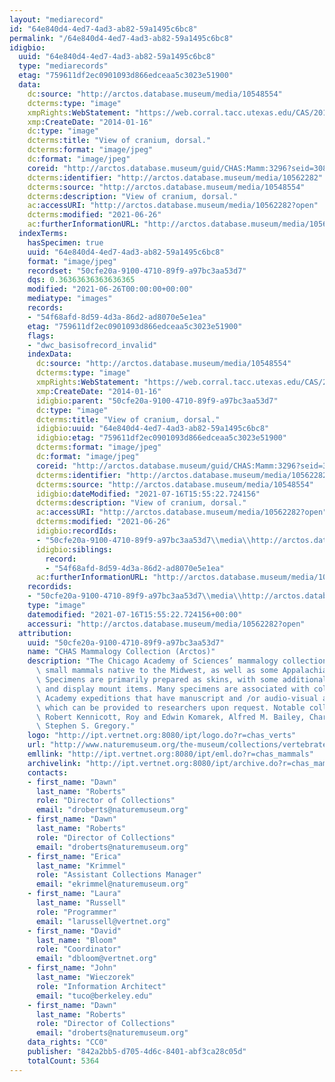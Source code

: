 ```yaml
---
layout: "mediarecord"
id: "64e840d4-4ed7-4ad3-ab82-59a1495c6bc8"
permalink: "/64e840d4-4ed7-4ad3-ab82-59a1495c6bc8"
idigbio:
  uuid: "64e840d4-4ed7-4ad3-ab82-59a1495c6bc8"
  type: "mediarecords"
  etag: "759611df2ec0901093d866edceaa5c3023e51900"
  data:
    dc:source: "http://arctos.database.museum/media/10548554"
    dcterms:type: "image"
    xmpRights:WebStatement: "https://web.corral.tacc.utexas.edu/CAS/20161217-02/jpg/chas_mamm_3296.5.jpg"
    xmp:CreateDate: "2014-01-16"
    dc:type: "image"
    dcterms:title: "View of cranium, dorsal."
    dcterms:format: "image/jpeg"
    dc:format: "image/jpeg"
    coreid: "http://arctos.database.museum/guid/CHAS:Mamm:3296?seid=3088349"
    dcterms:identifier: "http://arctos.database.museum/media/10562282"
    dcterms:source: "http://arctos.database.museum/media/10548554"
    dcterms:description: "View of cranium, dorsal."
    ac:accessURI: "http://arctos.database.museum/media/10562282?open"
    dcterms:modified: "2021-06-26"
    ac:furtherInformationURL: "http://arctos.database.museum/media/10562282"
  indexTerms:
    hasSpecimen: true
    uuid: "64e840d4-4ed7-4ad3-ab82-59a1495c6bc8"
    format: "image/jpeg"
    recordset: "50cfe20a-9100-4710-89f9-a97bc3aa53d7"
    dqs: 0.36363636363636365
    modified: "2021-06-26T00:00:00+00:00"
    mediatype: "images"
    records:
    - "54f68afd-8d59-4d3a-86d2-ad8070e5e1ea"
    etag: "759611df2ec0901093d866edceaa5c3023e51900"
    flags:
    - "dwc_basisofrecord_invalid"
    indexData:
      dc:source: "http://arctos.database.museum/media/10548554"
      dcterms:type: "image"
      xmpRights:WebStatement: "https://web.corral.tacc.utexas.edu/CAS/20161217-02/jpg/chas_mamm_3296.5.jpg"
      xmp:CreateDate: "2014-01-16"
      idigbio:parent: "50cfe20a-9100-4710-89f9-a97bc3aa53d7"
      dc:type: "image"
      dcterms:title: "View of cranium, dorsal."
      idigbio:uuid: "64e840d4-4ed7-4ad3-ab82-59a1495c6bc8"
      idigbio:etag: "759611df2ec0901093d866edceaa5c3023e51900"
      dcterms:format: "image/jpeg"
      dc:format: "image/jpeg"
      coreid: "http://arctos.database.museum/guid/CHAS:Mamm:3296?seid=3088349"
      dcterms:identifier: "http://arctos.database.museum/media/10562282"
      dcterms:source: "http://arctos.database.museum/media/10548554"
      idigbio:dateModified: "2021-07-16T15:55:22.724156"
      dcterms:description: "View of cranium, dorsal."
      ac:accessURI: "http://arctos.database.museum/media/10562282?open"
      dcterms:modified: "2021-06-26"
      idigbio:recordIds:
      - "50cfe20a-9100-4710-89f9-a97bc3aa53d7\\media\\http://arctos.database.museum/media/10562282"
      idigbio:siblings:
        record:
        - "54f68afd-8d59-4d3a-86d2-ad8070e5e1ea"
      ac:furtherInformationURL: "http://arctos.database.museum/media/10562282"
    recordids:
    - "50cfe20a-9100-4710-89f9-a97bc3aa53d7\\media\\http://arctos.database.museum/media/10562282"
    type: "image"
    datemodified: "2021-07-16T15:55:22.724156+00:00"
    accessuri: "http://arctos.database.museum/media/10562282?open"
  attribution:
    uuid: "50cfe20a-9100-4710-89f9-a97bc3aa53d7"
    name: "CHAS Mammalogy Collection (Arctos)"
    description: "The Chicago Academy of Sciences’ mammalogy collection contains mostly\
      \ small mammals native to the Midwest, as well as some Appalachian species.\
      \ Specimens are primarily prepared as skins, with some additional osteological\
      \ and display mount items. Many specimens are associated with collectors or\
      \ Academy expeditions that have manuscript and /or audio-visual archival material,\
      \ which can be provided to researchers upon request. Notable collectors include\
      \ Robert Kennicott, Roy and Edwin Komarek, Alfred M. Bailey, Charles D. Brower,\
      \ Stephen S. Gregory."
    logo: "http://ipt.vertnet.org:8080/ipt/logo.do?r=chas_verts"
    url: "http://www.naturemuseum.org/the-museum/collections/vertebrates"
    emllink: "http://ipt.vertnet.org:8080/ipt/eml.do?r=chas_mammals"
    archivelink: "http://ipt.vertnet.org:8080/ipt/archive.do?r=chas_mammals"
    contacts:
    - first_name: "Dawn"
      last_name: "Roberts"
      role: "Director of Collections"
      email: "droberts@naturemuseum.org"
    - first_name: "Dawn"
      last_name: "Roberts"
      role: "Director of Collections"
      email: "droberts@naturemuseum.org"
    - first_name: "Erica"
      last_name: "Krimmel"
      role: "Assistant Collections Manager"
      email: "ekrimmel@naturemuseum.org"
    - first_name: "Laura"
      last_name: "Russell"
      role: "Programmer"
      email: "larussell@vertnet.org"
    - first_name: "David"
      last_name: "Bloom"
      role: "Coordinator"
      email: "dbloom@vertnet.org"
    - first_name: "John"
      last_name: "Wieczorek"
      role: "Information Architect"
      email: "tuco@berkeley.edu"
    - first_name: "Dawn"
      last_name: "Roberts"
      role: "Director of Collections"
      email: "droberts@naturemuseum.org"
    data_rights: "CC0"
    publisher: "842a2bb5-d705-4d6c-8401-abf3ca28c05d"
    totalCount: 5364
---
```

